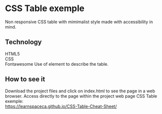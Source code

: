# CSS Table exemple

Non responsive CSS table with mimimalist style made with accessibility in mind.

## Technology

HTML5  
CSS  
Fontawesome
Use of <caption> element to describe the table.
  
## How to see it

Download the project files and click on index.html to see the page in a web browser.
Access directly to the page within the project web page CSS Table exemple:  
  https://learnspaceca.github.io/CSS-Table-Cheat-Sheet/

